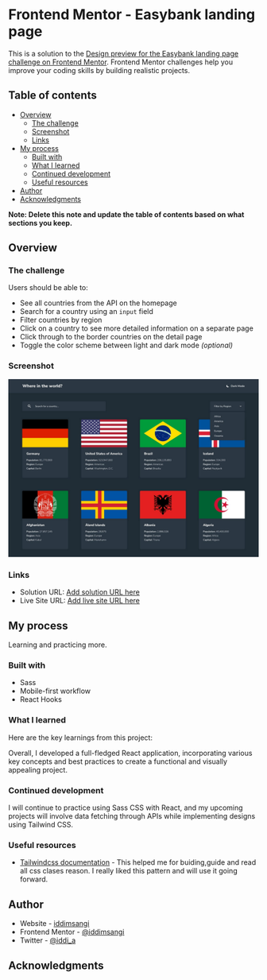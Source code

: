 # Frontend Mentor - Easybank landing page

This is a solution to the [Design preview for the Easybank landing page challenge on Frontend Mentor](https://www.frontendmentor.io/challenges/rest-countries-api-with-color-theme-switcher-5cacc469fec04111f7b848ca). Frontend Mentor challenges help you improve your coding skills by building realistic projects. 

## Table of contents

- [Overview](#overview)
  - [The challenge](#the-challenge)
  - [Screenshot](#screenshot)
  - [Links](#links)
- [My process](#my-process)
  - [Built with](#built-with)
  - [What I learned](#what-i-learned)
  - [Continued development](#continued-development)
  - [Useful resources](#useful-resources)
- [Author](#author)
- [Acknowledgments](#acknowledgments)

**Note: Delete this note and update the table of contents based on what sections you keep.**

## Overview

### The challenge
Users should be able to:

- See all countries from the API on the homepage
- Search for a country using an `input` field
- Filter countries by region
- Click on a country to see more detailed information on a separate page
- Click through to the border countries on the detail page
- Toggle the color scheme between light and dark mode *(optional)*

### Screenshot

![](https://github.com/iddimsangi/rest-countries-api-project/blob/master/src/images/design/desktop-design-home-dark.jpg)

### Links

- Solution URL: [Add solution URL here](https://github.com/iddimsangi/rest-countries-api-project)
- Live Site URL: [Add live site URL here](https://countries-api-prj.netlify.app/)

## My process
Learning and practicing more.
### Built with
- Sass
- Mobile-first workflow
- React Hooks

### What I learned
Here are the key learnings from this project:


Overall, I developed a full-fledged React application, incorporating various key concepts and best practices to create a functional and visually appealing project.


### Continued development

I will continue to practice using Sass CSS with React, and my upcoming projects will involve data fetching through APIs while implementing designs using Tailwind CSS.

### Useful resources

- [Tailwindcss documentation](https://tailwindcss.com/) - This helped me for buiding,guide and read all css clases reason. I really liked this pattern and will use it going forward.

## Author

- Website - [iddimsangi](https://iddimsangi.netlify.app)
- Frontend Mentor - [@iddimsangi](https://www.frontendmentor.io/profile/iddimsangi)
- Twitter - [@iddi_a](https://twitter.com/iddi_a)


## Acknowledgments

